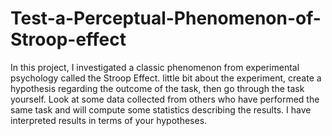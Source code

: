 # Test-a-Perceptual-Phenomenon-of-Stroop-effect
In this project, I investigated a classic phenomenon from experimental psychology called the Stroop Effect. little bit about the experiment, create a hypothesis regarding the outcome of the task, then go through the task yourself. Look at some data collected from others who have performed the same task and will compute some statistics describing the results. I have interpreted results in terms of your hypotheses.
